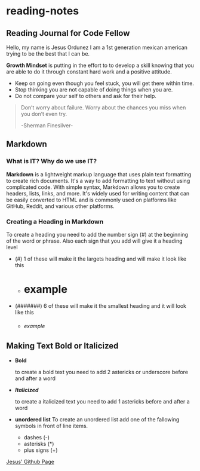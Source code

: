 # reading-notes
## Reading Journal for Code Fellow
Hello, my name is Jesus Ordunez I am a 1st generation mexican american trying to be the best that I can be. 

**Growth Mindset** is putting in the effort to to develop a skill knowing that you are able to do it through constant hard work and a positive attitude.

- Keep on going even though you feel stuck, you will get there within time.
- Stop thinking you are not capable of doing things when you are.
- Do not compare your self to others and ask for their help. 

> Don’t worry about failure. Worry about the chances you miss when you don’t even try.
>
> -Sherman Finesilver-

## Markdown
### What is IT? Why do we use IT?
**Markdown** is a lightweight markup language that uses plain text formatting to create rich documents. It's a way to add formatting to text without using complicated code. With simple syntax, Markdown allows you to create headers, lists, links, and more. It's widely used for writing content that can be easily converted to HTML and is commonly used on platforms like GitHub, Reddit, and various other platforms.

### Creating a Heading in Markdown
To create a heading you need to add the number sign (#) at the beginning of the word or phrase. Also each sign that you add will give it a heading level

- (#) 1 of these will make it the largets heading and will make it look like this
  - # example
- (#######) 6 of these will make it the smallest heading and it will look like this
  - ###### example

## Making Text Bold or Italicized
- **Bold**

   to create a bold text you need to add 2 astericks or underscore before and after a word
- ***Italicized***

   to create a italicized text you need to add 1 astericks before and after a word

- **unordered list**
  To create an unordered list add one of the fallowing symbols in front of line items.
  - dashes (-) 
  * asterisks (*)
  + plus signs (+) 




[Jesus' Github Page](https://github.com/Jnez405)
